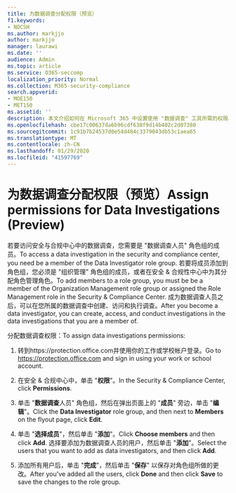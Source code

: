 ```yaml
---
title: 为数据调查分配权限（预览）
f1.keywords:
- NOCSH
ms.author: markjjo
author: markjjo
manager: laurawi
ms.date: ''
audience: Admin
ms.topic: article
ms.service: O365-seccomp
localization_priority: Normal
ms.collection: M365-security-compliance
search.appverid:
- MOE150
- MET150
ms.assetid: ''
description: 本文介绍如何在 Microsoft 365 中设置使用 "数据调查" 工具所需的权限。
ms.openlocfilehash: cbe17c00637da6b96cdf638f9d14b402c2d07380
ms.sourcegitcommit: 1c91b7b24537d0e54d484c3379043db53c1aea65
ms.translationtype: MT
ms.contentlocale: zh-CN
ms.lasthandoff: 01/29/2020
ms.locfileid: "41597769"
---
```

# <a name="assign-permissions-for-data-investigations-preview"></a><span data-ttu-id="9a471-103">为数据调查分配权限（预览）</span><span class="sxs-lookup"><span data-stu-id="9a471-103">Assign permissions for Data Investigations (Preview)</span></span>

<span data-ttu-id="9a471-104">若要访问安全与合规中心中的数据调查，您需要是 "数据调查人员" 角色组的成员。</span><span class="sxs-lookup"><span data-stu-id="9a471-104">To access a data investigation in the security and compliance center, you need be a member of the Data Investigator role group.</span></span> <span data-ttu-id="9a471-105">若要将成员添加到角色组，您必须是 "组织管理" 角色组的成员，或者在安全 & 合规性中心中为其分配角色管理角色。</span><span class="sxs-lookup"><span data-stu-id="9a471-105">To add members to a role group, you must be be a member of the Organization Management role group or assigned the Role Management role in the Security & Compliance Center.</span></span> <span data-ttu-id="9a471-106">成为数据调查人员之后，可以在您所属的数据调查中创建、访问和执行调查。</span><span class="sxs-lookup"><span data-stu-id="9a471-106">After you become a data investigator, you can create, access, and conduct investigations in the data investigations that you are a member of.</span></span>

<span data-ttu-id="9a471-107">分配数据调查权限：</span><span class="sxs-lookup"><span data-stu-id="9a471-107">To assign data investigations permissions:</span></span>

1. <span data-ttu-id="9a471-108">转到https://protection.office.com并使用你的工作或学校帐户登录。</span><span class="sxs-lookup"><span data-stu-id="9a471-108">Go to https://protection.office.com and sign in using your work or school account.</span></span>

2. <span data-ttu-id="9a471-109">在安全 & 合规中心中，单击 "**权限**"。</span><span class="sxs-lookup"><span data-stu-id="9a471-109">In the Security & Compliance Center, click **Permissions**.</span></span> 

3. <span data-ttu-id="9a471-110">单击 "**数据调查**人员" 角色组，然后在弹出页面上的 "**成员**" 旁边，单击 "**编辑**"。</span><span class="sxs-lookup"><span data-stu-id="9a471-110">Click the **Data Investigator** role group, and then next to **Members** on the flyout page, click **Edit**.</span></span>

4. <span data-ttu-id="9a471-111">单击 "**选择成员**"，然后单击 "**添加**"。</span><span class="sxs-lookup"><span data-stu-id="9a471-111">Click **Choose members** and then click **Add**.</span></span> <span data-ttu-id="9a471-112">选择要添加为数据调查人员的用户，然后单击 "**添加**"。</span><span class="sxs-lookup"><span data-stu-id="9a471-112">Select the users that you want to add as data investigators, and then click **Add**.</span></span>

5. <span data-ttu-id="9a471-113">添加所有用户后，单击 "**完成**"，然后单击 "**保存**" 以保存对角色组所做的更改。</span><span class="sxs-lookup"><span data-stu-id="9a471-113">After you've added all the users, click **Done** and then click **Save** to save the changes to the role group.</span></span>